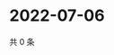 # 2022-07-06

共 0 条

<!-- BEGIN WEIBO -->
<!-- 最后更新时间 Wed Jul 06 2022 05:00:55 GMT+0800 (China Standard Time) -->

<!-- END WEIBO -->
